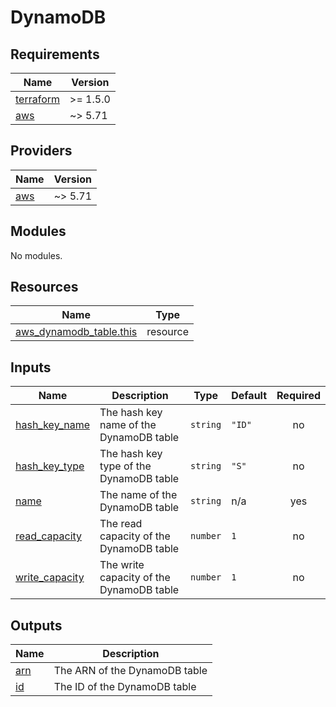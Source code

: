 # DynamoDB

<!-- BEGINNING OF PRE-COMMIT-TERRAFORM DOCS HOOK -->
## Requirements

| Name | Version |
|------|---------|
| <a name="requirement_terraform"></a> [terraform](#requirement\_terraform) | >= 1.5.0 |
| <a name="requirement_aws"></a> [aws](#requirement\_aws) | ~> 5.71 |

## Providers

| Name | Version |
|------|---------|
| <a name="provider_aws"></a> [aws](#provider\_aws) | ~> 5.71 |

## Modules

No modules.

## Resources

| Name | Type |
|------|------|
| [aws_dynamodb_table.this](https://registry.terraform.io/providers/hashicorp/aws/latest/docs/resources/dynamodb_table) | resource |

## Inputs

| Name | Description | Type | Default | Required |
|------|-------------|------|---------|:--------:|
| <a name="input_hash_key_name"></a> [hash\_key\_name](#input\_hash\_key\_name) | The hash key name of the DynamoDB table | `string` | `"ID"` | no |
| <a name="input_hash_key_type"></a> [hash\_key\_type](#input\_hash\_key\_type) | The hash key type of the DynamoDB table | `string` | `"S"` | no |
| <a name="input_name"></a> [name](#input\_name) | The name of the DynamoDB table | `string` | n/a | yes |
| <a name="input_read_capacity"></a> [read\_capacity](#input\_read\_capacity) | The read capacity of the DynamoDB table | `number` | `1` | no |
| <a name="input_write_capacity"></a> [write\_capacity](#input\_write\_capacity) | The write capacity of the DynamoDB table | `number` | `1` | no |

## Outputs

| Name | Description |
|------|-------------|
| <a name="output_arn"></a> [arn](#output\_arn) | The ARN of the DynamoDB table |
| <a name="output_id"></a> [id](#output\_id) | The ID of the DynamoDB table |
<!-- END OF PRE-COMMIT-TERRAFORM DOCS HOOK -->
